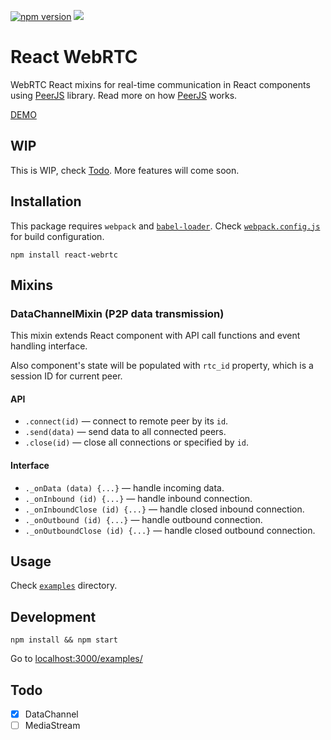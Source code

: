 [![npm version](https://badge.fury.io/js/react-webrtc.svg)](http://badge.fury.io/js/react-webrtc)
![](https://img.shields.io/badge/maintainer%20needed-!-red.svg)

# React WebRTC

WebRTC React mixins for real-time communication in React components using [PeerJS](https://github.com/peers/peerjs) library. Read more on how [PeerJS](http://peerjs.com/docs) works.

[DEMO](http://demo.romanliutikov.com/react-webrtc/)

## WIP

This is WIP, check [Todo](#todo). More features will come soon.

## Installation

This package requires `webpack` and [`babel-loader`](https://github.com/babel/babel-loader). Check [`webpack.config.js`](./webpack.config.js) for build configuration.

`npm install react-webrtc`

## Mixins

### DataChannelMixin (P2P data transmission)

This mixin extends React component with API call functions and event handling interface.

Also component's state will be populated with `rtc_id` property, which is a session ID for current peer.

#### API

- `.connect(id)` — connect to remote peer by its `id`.
- `.send(data)` — send data to all connected peers.
- `.close(id)` — close all connections or specified by `id`.

#### Interface

- `._onData (data) {...}` — handle incoming data.
- `._onInbound (id) {...}` — handle inbound connection.
- `._onInboundClose (id) {...}` — handle closed inbound connection.
- `._onOutbound (id) {...}` — handle outbound connection.
- `._onOutboundClose (id) {...}` — handle closed outbound connection.

## Usage

Check [`examples`](https://github.com/roman01la/react-webrtc/blob/master/examples/) directory.

## Development

`npm install && npm start`

Go to [localhost:3000/examples/](http://localhost:3000/examples/)

## Todo

- [x] DataChannel
- [ ] MediaStream
